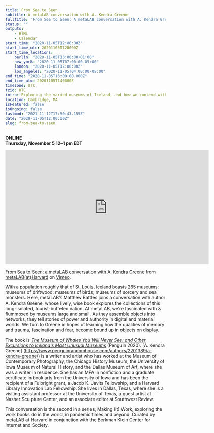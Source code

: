 ```yaml
---
title: From Sea to Seen
subtitle: A metaLAB conversation with A. Kendra Greene
fulltitle: 'From Sea to Seen: A metaLAB conversation with A. Kendra Greene'
status: ""
outputs:
    - HTML
    - Calendar
start_time: "2020-11-05T12:00:00Z"
start_time_utc: 20201105T120000Z
start_time_locations:
    berlin: "2020-11-05T13:00:00+01:00"
    new_york: "2020-11-05T07:00:00-05:00"
    london: "2020-11-05T12:00:00Z"
    los_angeles: "2020-11-05T04:00:00-08:00"
end_time: "2020-11-05T13:00:00.000Z"
end_time_utc: 20201105T140000Z
timezone: UTC
tzid: UTC
intro: Exploring the varied museums of Iceland, and how we contend with memory and trauma, fascination and fear, through objects on display.
location: Cambridge, MA
isFeatured: false
isOngoing: false
lastmod: "2021-11-12T17:50:43.155Z"
date: "2020-11-05T12:00:00Z"
slug: from-sea-to-seen
---
```

**ONLINE<br />
Thursday, November 5
12–1 pm EDT**

<iframe src="https://player.vimeo.com/video/490442667" width="640" height="360" frameborder="0" allow="autoplay; fullscreen" allowfullscreen></iframe>
<p><a href="https://vimeo.com/490442667">From Sea to Seen: a metaLAB conversation with A. Kendra Greene</a> from <a href="https://vimeo.com/metalabharvard">metaLAB(at)Harvard</a> on <a href="https://vimeo.com">Vimeo</a>.</p>

With a population roughly that of St. Louis, Iceland boasts 265 museums: museums of driftwood; museums of birds; museums of sorcery and sea monsters. Here, metaLAB’s Matthew Battles joins a conversation with author A. Kendra Greene, whose lively, wise book explores the collections of this long-isolated, tourist-buffeted nation. At metaLAB, we’re fascinated with & flummoxed by museums large and small. As they assemble objects into networks, they tell stories of power and authority in digital and material worlds. We turn to Greene in hopes of learning how the qualities of memory and trauma, fascination and fear, become bound up in objects on display.

The book is *[The Museum of Whales You Will Never See: and Other Excursions to Iceland's Most Unusual Museums](https://bookshop.org/books/the-museum-of-whales-you-will-never-see-and-other-excursions-to-iceland-s-most-unusual-museums/9780143135463)* (Penguin 2020). [A. Kendra Greene] (https://www.penguinrandomhouse.com/authors/2201389/a-kendra-greene/) is a writer and artist who has worked at the Museum of Contemporary Photography, the Chicago History Museum, the University of Iowa Museum of Natural History, and the Dallas Museum of Art, where she was a writer in residence. She has an MFA in nonfiction and a graduate certificate in book arts from the University of Iowa and has been the recipient of a Fulbright grant, a Jacob K. Javits Fellowship, and a Harvard Library Innovation Lab Fellowship. She lives in Dallas, Texas, where she is a visiting assistant professor at the University of Texas, a guest artist at Nasher Sculpture Center, and an associate editor at Southwest Review.


This conversation is the second in a series, Making (It) Work, exploring the work books do in the world, in pandemic times and beyond. Curated by metaLAB at Harvard in conjunction with the Berkman Klein Center for Internet and Society.